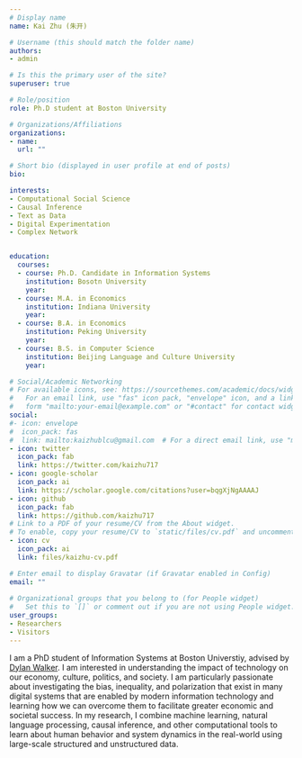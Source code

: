 ```yaml
---
# Display name
name: Kai Zhu (朱开)

# Username (this should match the folder name)
authors:
- admin

# Is this the primary user of the site?
superuser: true

# Role/position
role: Ph.D student at Boston University

# Organizations/Affiliations
organizations:
- name: 
  url: ""

# Short bio (displayed in user profile at end of posts)
bio: 

interests:
- Computational Social Science
- Causal Inference
- Text as Data
- Digital Experimentation
- Complex Network


education:
  courses:
  - course: Ph.D. Candidate in Information Systems
    institution: Bosotn University
    year: 
  - course: M.A. in Economics 
    institution: Indiana University
    year: 
  - course: B.A. in Economics
    institution: Peking University
    year: 
  - course: B.S. in Computer Science
    institution: Beijing Language and Culture University
    year: 

# Social/Academic Networking
# For available icons, see: https://sourcethemes.com/academic/docs/widgets/#icons
#   For an email link, use "fas" icon pack, "envelope" icon, and a link in the
#   form "mailto:your-email@example.com" or "#contact" for contact widget.
social:
#- icon: envelope
#  icon_pack: fas
#  link: mailto:kaizhublcu@gmail.com  # For a direct email link, use "mailto:test@example.org". -->
- icon: twitter
  icon_pack: fab
  link: https://twitter.com/kaizhu717
- icon: google-scholar
  icon_pack: ai
  link: https://scholar.google.com/citations?user=bqgXjNgAAAAJ
- icon: github
  icon_pack: fab
  link: https://github.com/kaizhu717
# Link to a PDF of your resume/CV from the About widget.
# To enable, copy your resume/CV to `static/files/cv.pdf` and uncomment the lines below.  
- icon: cv
  icon_pack: ai
  link: files/kaizhu-cv.pdf

# Enter email to display Gravatar (if Gravatar enabled in Config)
email: ""
  
# Organizational groups that you belong to (for People widget)
#   Set this to `[]` or comment out if you are not using People widget.  
user_groups:
- Researchers
- Visitors
---
```


I am a PhD student of Information Systems at Boston Universtiy, advised by [Dylan Walker](http://www.dylantwalker.com/). I am interested in understanding the impact of technology on our economy, culture, politics, and society. I am particularly passionate about investigating the bias, inequality, and polarization that exist in many digital systems that are enabled by modern information technology and learning how we can overcome them to facilitate greater economic and societal success. In my research, I combine machine learning, natural language processing, causal inference, and other computational tools to learn about human behavior and system dynamics in the real-world using large-scale structured and unstructured data. 


